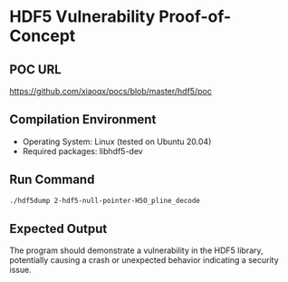 # HDF5 Vulnerability Proof-of-Concept

## POC URL
https://github.com/xiaoqx/pocs/blob/master/hdf5/poc

## Compilation Environment
- Operating System: Linux (tested on Ubuntu 20.04)
- Required packages: libhdf5-dev

## Run Command
```bash
./hdf5dump 2-hdf5-null-pointer-H5O_pline_decode
```

## Expected Output
The program should demonstrate a vulnerability in the HDF5 library, potentially causing a crash or unexpected behavior indicating a security issue.